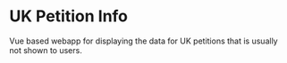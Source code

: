 # UK Petition Info

Vue based webapp for displaying the data for UK petitions that is usually not shown to users.
